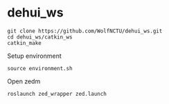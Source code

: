 # dehui_ws
```
git clone https://github.com/WolfNCTU/dehui_ws.git
cd dehui_ws/catkin_ws
catkin_make
```
Setup environment
```
source environment.sh

```
Open zedm
```
roslaunch zed_wrapper zed.launch
```
